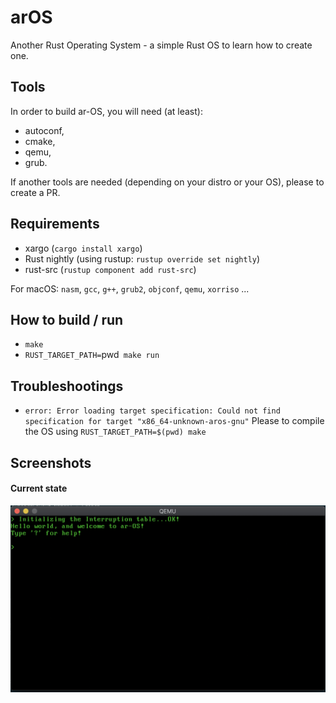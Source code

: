# arOS
Another Rust Operating System - a simple Rust OS to learn how to create one.

## Tools

In order to build ar-OS, you will need (at least):
* autoconf,
* cmake,
* qemu,
* grub.

If another tools are needed (depending on your distro or your OS), please to
create a PR.

## Requirements

*	xargo (`cargo install xargo`)
*	Rust nightly (using rustup: `rustup override set nightly`)
* rust-src (`rustup component add rust-src`)

For macOS: `nasm`, `gcc`, `g++`, `grub2`, `objconf`, `qemu`, `xorriso` ...

## How to build / run

*   `make`
*   `RUST_TARGET_PATH=`pwd` make run`

## Troubleshootings

* `error: Error loading target specification: Could not find specification for
target "x86_64-unknown-aros-gnu"`
  Please to compile the OS using `RUST_TARGET_PATH=$(pwd) make`

## Screenshots

#### Current state

![state 3][state_3]

[state_3]: img/current_state_3.png
